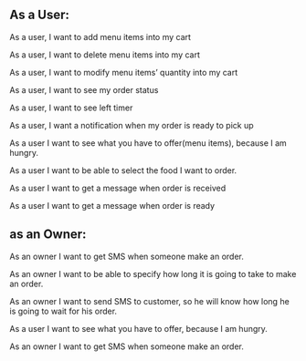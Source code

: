 ## As a User:

As a user, I want to add menu items into my cart

As a user, I want to delete menu items into my cart

As a user, I want to modify menu items’ quantity into my cart

As a user, I want to see my order status

As a user, I want to see left timer

As a user, I want a notification when my order is ready to pick up

As a user I want to see what you have to offer(menu items), because I am hungry.

As a user I want to be able to select the food I want to order.

As a user I want to get a message when order is received

As a user I want to get a message when order is ready

## as an Owner:

As an owner I want to get SMS when someone make an order.

As an owner I want to be able to specify how long it is going to take to make an order.

As an owner I want to send SMS to customer, so he will know how long he is going to wait for his order.

As a user I want to see what you have to offer, because I am hungry.

As an owner I want to get SMS when someone make an order.